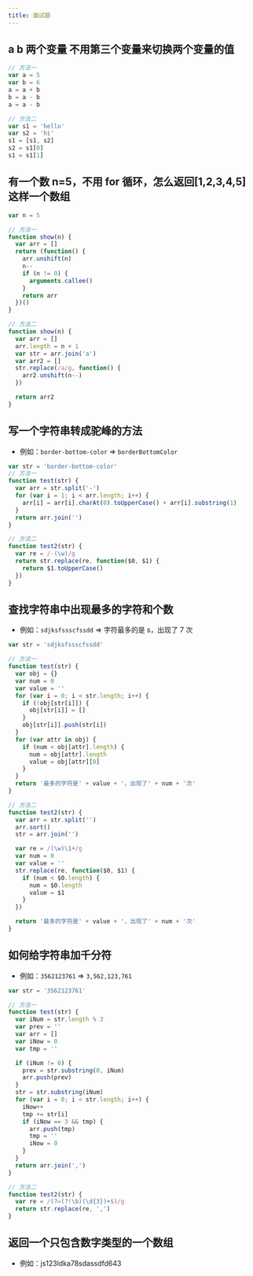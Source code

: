 ```yaml
---
title: 面试题
---
```


## a b 两个变量 不用第三个变量来切换两个变量的值

```javascript
// 方法一
var a = 5
var b = 6
a = a + b
b = a - b
a = a - b

// 方法二
var s1 = 'hello'
var s2 = 'hi'
s1 = [s1, s2]
s2 = s1[0]
s1 = s1[1]
```

## 有一个数 n=5，不用 for 循环，怎么返回[1,2,3,4,5]这样一个数组

```javascript
var n = 5

// 方法一
function show(n) {
  var arr = []
  return (function() {
    arr.unshift(n)
    n--
    if (n != 0) {
      arguments.callee()
    }
    return arr
  })()
}

// 方法二
function show(n) {
  var arr = []
  arr.length = n + 1
  var str = arr.join('a')
  var arr2 = []
  str.replace(/a/g, function() {
    arr2.unshift(n--)
  })

  return arr2
}
```

## 写一个字符串转成驼峰的方法

- 例如：`border-bottom-color` => `borderBottomColor`

```javascript
var str = 'border-bottom-color'
// 方法一
function test(str) {
  var arr = str.split('-')
  for (var i = 1; i < arr.length; i++) {
    arr[i] = arr[i].charAt(0).toUpperCase() + arr[i].substring(1)
  }
  return arr.join('')
}

// 方法二
function test2(str) {
  var re = /-(\w)/g
  return str.replace(re, function($0, $1) {
    return $1.toUpperCase()
  })
}
```

## 查找字符串中出现最多的字符和个数

- 例如：`sdjksfssscfssdd` => 字符最多的是 s，出现了 7 次

```javascript
var str = 'sdjksfssscfssdd'

// 方法一
function test(str) {
  var obj = {}
  var num = 0
  var value = ''
  for (var i = 0; i < str.length; i++) {
    if (!obj[str[i]]) {
      obj[str[i]] = []
    }
    obj[str[i]].push(str[i])
  }
  for (var attr in obj) {
    if (num < obj[attr].length) {
      num = obj[attr].length
      value = obj[attr][0]
    }
  }
  return '最多的字符是' + value + '，出现了' + num + '次'
}

// 方法二
function test2(str) {
  var arr = str.split('')
  arr.sort()
  str = arr.join('')

  var re = /(\w)\1+/g
  var num = 0
  var value = ''
  str.replace(re, function($0, $1) {
    if (num < $0.length) {
      num = $0.length
      value = $1
    }
  })

  return '最多的字符是' + value + '，出现了' + num + '次'
}
```

## 如何给字符串加千分符

- 例如：`3562123761` => `3,562,123,761`

```javascript
var str = '3562123761'

// 方法一
function test(str) {
  var iNum = str.length % 3
  var prev = ''
  var arr = []
  var iNow = 0
  var tmp = ''

  if (iNum != 0) {
    prev = str.substring(0, iNum)
    arr.push(prev)
  }
  str = str.substring(iNum)
  for (var i = 0; i < str.length; i++) {
    iNow++
    tmp += str[i]
    if (iNow == 3 && tmp) {
      arr.push(tmp)
      tmp = ''
      iNow = 0
    }
  }
  return arr.join(',')
}

// 方法二
function test2(str) {
  var re = /(?=(?!\b)(\d{3})+$)/g
  return str.replace(re, ',')
}
```

## 返回一个只包含数字类型的一个数组

- 例如：js123ldka78sdassdfd643
